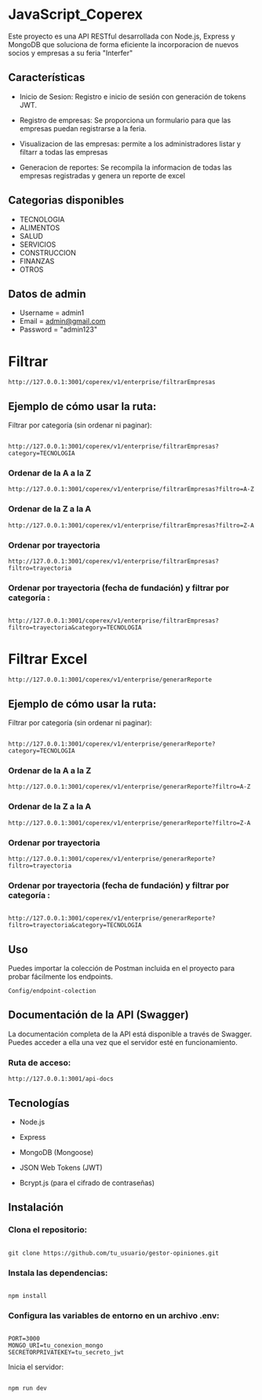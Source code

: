 # JavaScript_Coperex

Este proyecto es una API RESTful desarrollada con Node.js, Express y MongoDB que soluciona de  forma eficiente la incorporacion de nuevos socios y empresas a su feria "Interfer" 

## Características

- Inicio de Sesion: Registro e inicio de sesión con generación de tokens JWT.

- Registro de empresas: Se proporciona un formulario para que las empresas puedan registrarse a la feria.

- Visualizacion de las empresas: permite a los administradores listar y filtarr a todas las empresas

- Generacion de reportes: Se recompila la informacion de todas las empresas registradas y genera un reporte de excel

## Categorias disponibles

- TECNOLOGIA 
- ALIMENTOS
- SALUD
- SERVICIOS
- CONSTRUCCION
- FINANZAS
- OTROS

## Datos de admin

- Username = admin1
- Email = admin@gmail.com
- Password = "admin123"


# Filtrar 

```
http://127.0.0.1:3001/coperex/v1/enterprise/filtrarEmpresas

```

## Ejemplo de cómo usar la ruta:


Filtrar por categoría (sin ordenar ni paginar):

```

http://127.0.0.1:3001/coperex/v1/enterprise/filtrarEmpresas?category=TECNOLOGIA

```


### Ordenar de la A a la Z 

```
http://127.0.0.1:3001/coperex/v1/enterprise/filtrarEmpresas?filtro=A-Z

```

### Ordenar de la Z a la A 

```
http://127.0.0.1:3001/coperex/v1/enterprise/filtrarEmpresas?filtro=Z-A

```


### Ordenar por trayectoria 

```
http://127.0.0.1:3001/coperex/v1/enterprise/filtrarEmpresas?filtro=trayectoria

```

### Ordenar por trayectoria (fecha de fundación) y filtrar por categoría :

```

http://127.0.0.1:3001/coperex/v1/enterprise/filtrarEmpresas?filtro=trayectoria&category=TECNOLOGIA

```

# Filtrar Excel

```
http://127.0.0.1:3001/coperex/v1/enterprise/generarReporte

```

## Ejemplo de cómo usar la ruta:


Filtrar por categoría (sin ordenar ni paginar):

```

http://127.0.0.1:3001/coperex/v1/enterprise/generarReporte?category=TECNOLOGIA

```


### Ordenar de la A a la Z 

```
http://127.0.0.1:3001/coperex/v1/enterprise/generarReporte?filtro=A-Z

```

### Ordenar de la Z a la A 

```
http://127.0.0.1:3001/coperex/v1/enterprise/generarReporte?filtro=Z-A

```


### Ordenar por trayectoria 

```
http://127.0.0.1:3001/coperex/v1/enterprise/generarReporte?filtro=trayectoria

```

### Ordenar por trayectoria (fecha de fundación) y filtrar por categoría :

```

http://127.0.0.1:3001/coperex/v1/enterprise/generarReporte?filtro=trayectoria&category=TECNOLOGIA

```



## Uso

Puedes importar la colección de Postman incluida en el proyecto para probar fácilmente los endpoints.

```
Config/endpoint-colection

```



## Documentación de la API (Swagger)

La documentación completa de la API está disponible a través de Swagger. Puedes acceder a ella una vez que el servidor esté en funcionamiento.

### Ruta de acceso:

```
http://127.0.0.1:3001/api-docs

```



## Tecnologías

- Node.js

- Express

- MongoDB (Mongoose)

- JSON Web Tokens (JWT)

- Bcrypt.js (para el cifrado de contraseñas)


## Instalación

### Clona el repositorio:

```

git clone https://github.com/tu_usuario/gestor-opiniones.git

```

### Instala las dependencias:


```

npm install

```

### Configura las variables de entorno en un archivo .env:

```

PORT=3000
MONGO_URI=tu_conexion_mongo
SECRETORPRIVATEKEY=tu_secreto_jwt

```

Inicia el servidor:

```

npm run dev

```



